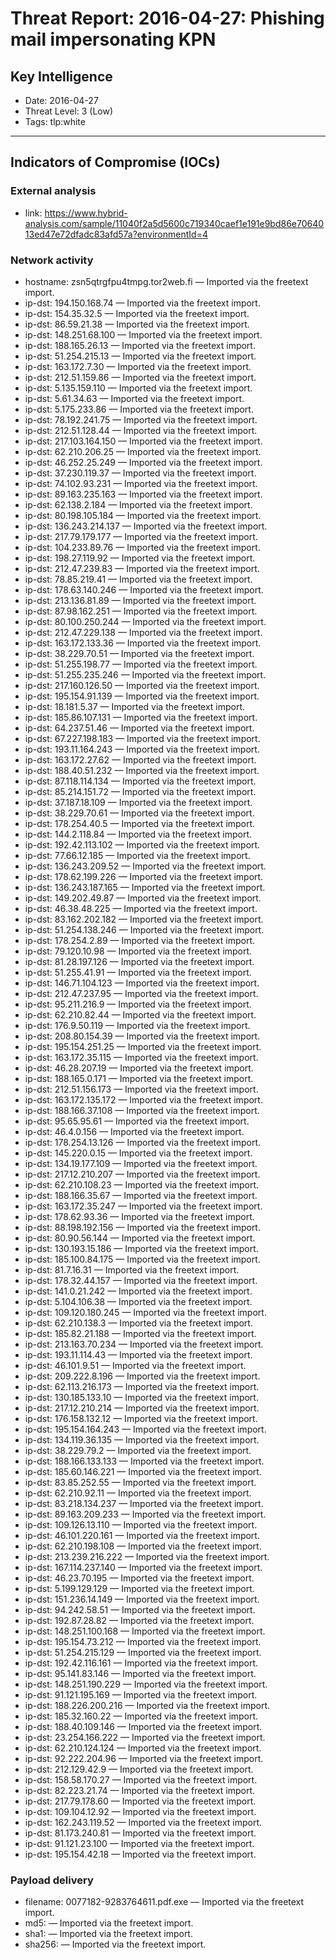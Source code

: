# Threat Report: 2016-04-27: Phishing mail impersonating KPN


## Key Intelligence
* Date: 2016-04-27
* Threat Level: 3 (Low)
* Tags: tlp:white

---

## Indicators of Compromise (IOCs)
### External analysis
* link: https://www.hybrid-analysis.com/sample/11040f2a5d5600c719340caef1e191e9bd86e7064013ed47e72dfadc83afd57a?environmentId=4

### Network activity
* hostname: zsn5qtrgfpu4tmpg.tor2web.fi — Imported via the freetext import.
* ip-dst: 194.150.168.74 — Imported via the freetext import.
* ip-dst: 154.35.32.5 — Imported via the freetext import.
* ip-dst: 86.59.21.38 — Imported via the freetext import.
* ip-dst: 148.251.68.100 — Imported via the freetext import.
* ip-dst: 188.165.26.13 — Imported via the freetext import.
* ip-dst: 51.254.215.13 — Imported via the freetext import.
* ip-dst: 163.172.7.30 — Imported via the freetext import.
* ip-dst: 212.51.159.86 — Imported via the freetext import.
* ip-dst: 5.135.159.110 — Imported via the freetext import.
* ip-dst: 5.61.34.63 — Imported via the freetext import.
* ip-dst: 5.175.233.86 — Imported via the freetext import.
* ip-dst: 78.192.241.75 — Imported via the freetext import.
* ip-dst: 212.51.128.44 — Imported via the freetext import.
* ip-dst: 217.103.164.150 — Imported via the freetext import.
* ip-dst: 62.210.206.25 — Imported via the freetext import.
* ip-dst: 46.252.25.249 — Imported via the freetext import.
* ip-dst: 37.230.119.37 — Imported via the freetext import.
* ip-dst: 74.102.93.231 — Imported via the freetext import.
* ip-dst: 89.163.235.163 — Imported via the freetext import.
* ip-dst: 62.138.2.184 — Imported via the freetext import.
* ip-dst: 80.198.105.184 — Imported via the freetext import.
* ip-dst: 136.243.214.137 — Imported via the freetext import.
* ip-dst: 217.79.179.177 — Imported via the freetext import.
* ip-dst: 104.233.89.76 — Imported via the freetext import.
* ip-dst: 198.27.119.92 — Imported via the freetext import.
* ip-dst: 212.47.239.83 — Imported via the freetext import.
* ip-dst: 78.85.219.41 — Imported via the freetext import.
* ip-dst: 178.63.140.246 — Imported via the freetext import.
* ip-dst: 213.136.81.89 — Imported via the freetext import.
* ip-dst: 87.98.162.251 — Imported via the freetext import.
* ip-dst: 80.100.250.244 — Imported via the freetext import.
* ip-dst: 212.47.229.138 — Imported via the freetext import.
* ip-dst: 163.172.133.36 — Imported via the freetext import.
* ip-dst: 38.229.70.51 — Imported via the freetext import.
* ip-dst: 51.255.198.77 — Imported via the freetext import.
* ip-dst: 51.255.235.246 — Imported via the freetext import.
* ip-dst: 217.160.126.50 — Imported via the freetext import.
* ip-dst: 195.154.91.139 — Imported via the freetext import.
* ip-dst: 18.181.5.37 — Imported via the freetext import.
* ip-dst: 185.86.107.131 — Imported via the freetext import.
* ip-dst: 64.237.51.46 — Imported via the freetext import.
* ip-dst: 67.227.198.183 — Imported via the freetext import.
* ip-dst: 193.11.164.243 — Imported via the freetext import.
* ip-dst: 163.172.27.62 — Imported via the freetext import.
* ip-dst: 188.40.51.232 — Imported via the freetext import.
* ip-dst: 87.118.114.134 — Imported via the freetext import.
* ip-dst: 85.214.151.72 — Imported via the freetext import.
* ip-dst: 37.187.18.109 — Imported via the freetext import.
* ip-dst: 38.229.70.61 — Imported via the freetext import.
* ip-dst: 178.254.40.5 — Imported via the freetext import.
* ip-dst: 144.2.118.84 — Imported via the freetext import.
* ip-dst: 192.42.113.102 — Imported via the freetext import.
* ip-dst: 77.66.12.185 — Imported via the freetext import.
* ip-dst: 136.243.209.52 — Imported via the freetext import.
* ip-dst: 178.62.199.226 — Imported via the freetext import.
* ip-dst: 136.243.187.165 — Imported via the freetext import.
* ip-dst: 149.202.49.87 — Imported via the freetext import.
* ip-dst: 46.38.48.225 — Imported via the freetext import.
* ip-dst: 83.162.202.182 — Imported via the freetext import.
* ip-dst: 51.254.138.246 — Imported via the freetext import.
* ip-dst: 178.254.2.89 — Imported via the freetext import.
* ip-dst: 79.120.10.98 — Imported via the freetext import.
* ip-dst: 81.28.197.126 — Imported via the freetext import.
* ip-dst: 51.255.41.91 — Imported via the freetext import.
* ip-dst: 146.71.104.123 — Imported via the freetext import.
* ip-dst: 212.47.237.95 — Imported via the freetext import.
* ip-dst: 95.211.216.9 — Imported via the freetext import.
* ip-dst: 62.210.82.44 — Imported via the freetext import.
* ip-dst: 176.9.50.119 — Imported via the freetext import.
* ip-dst: 208.80.154.39 — Imported via the freetext import.
* ip-dst: 195.154.251.25 — Imported via the freetext import.
* ip-dst: 163.172.35.115 — Imported via the freetext import.
* ip-dst: 46.28.207.19 — Imported via the freetext import.
* ip-dst: 188.165.0.171 — Imported via the freetext import.
* ip-dst: 212.51.156.173 — Imported via the freetext import.
* ip-dst: 163.172.135.172 — Imported via the freetext import.
* ip-dst: 188.166.37.108 — Imported via the freetext import.
* ip-dst: 95.65.95.61 — Imported via the freetext import.
* ip-dst: 46.4.0.156 — Imported via the freetext import.
* ip-dst: 178.254.13.126 — Imported via the freetext import.
* ip-dst: 145.220.0.15 — Imported via the freetext import.
* ip-dst: 134.19.177.109 — Imported via the freetext import.
* ip-dst: 217.12.210.207 — Imported via the freetext import.
* ip-dst: 62.210.108.23 — Imported via the freetext import.
* ip-dst: 188.166.35.67 — Imported via the freetext import.
* ip-dst: 163.172.35.247 — Imported via the freetext import.
* ip-dst: 178.62.93.36 — Imported via the freetext import.
* ip-dst: 88.198.192.156 — Imported via the freetext import.
* ip-dst: 80.90.56.144 — Imported via the freetext import.
* ip-dst: 130.193.15.186 — Imported via the freetext import.
* ip-dst: 185.100.84.175 — Imported via the freetext import.
* ip-dst: 81.7.16.31 — Imported via the freetext import.
* ip-dst: 178.32.44.157 — Imported via the freetext import.
* ip-dst: 141.0.21.242 — Imported via the freetext import.
* ip-dst: 5.104.106.38 — Imported via the freetext import.
* ip-dst: 109.120.180.245 — Imported via the freetext import.
* ip-dst: 62.210.138.3 — Imported via the freetext import.
* ip-dst: 185.82.21.188 — Imported via the freetext import.
* ip-dst: 213.163.70.234 — Imported via the freetext import.
* ip-dst: 193.11.114.43 — Imported via the freetext import.
* ip-dst: 46.101.9.51 — Imported via the freetext import.
* ip-dst: 209.222.8.196 — Imported via the freetext import.
* ip-dst: 62.113.216.173 — Imported via the freetext import.
* ip-dst: 130.185.133.10 — Imported via the freetext import.
* ip-dst: 217.12.210.214 — Imported via the freetext import.
* ip-dst: 176.158.132.12 — Imported via the freetext import.
* ip-dst: 195.154.164.243 — Imported via the freetext import.
* ip-dst: 134.119.36.135 — Imported via the freetext import.
* ip-dst: 38.229.79.2 — Imported via the freetext import.
* ip-dst: 188.166.133.133 — Imported via the freetext import.
* ip-dst: 185.60.146.221 — Imported via the freetext import.
* ip-dst: 83.85.252.55 — Imported via the freetext import.
* ip-dst: 62.210.92.11 — Imported via the freetext import.
* ip-dst: 83.218.134.237 — Imported via the freetext import.
* ip-dst: 89.163.209.233 — Imported via the freetext import.
* ip-dst: 109.126.13.110 — Imported via the freetext import.
* ip-dst: 46.101.220.161 — Imported via the freetext import.
* ip-dst: 62.210.198.108 — Imported via the freetext import.
* ip-dst: 213.239.216.222 — Imported via the freetext import.
* ip-dst: 167.114.237.140 — Imported via the freetext import.
* ip-dst: 46.23.70.195 — Imported via the freetext import.
* ip-dst: 5.199.129.129 — Imported via the freetext import.
* ip-dst: 151.236.14.149 — Imported via the freetext import.
* ip-dst: 94.242.58.51 — Imported via the freetext import.
* ip-dst: 192.87.28.82 — Imported via the freetext import.
* ip-dst: 148.251.100.168 — Imported via the freetext import.
* ip-dst: 195.154.73.212 — Imported via the freetext import.
* ip-dst: 51.254.215.129 — Imported via the freetext import.
* ip-dst: 192.42.116.161 — Imported via the freetext import.
* ip-dst: 95.141.83.146 — Imported via the freetext import.
* ip-dst: 148.251.190.229 — Imported via the freetext import.
* ip-dst: 91.121.195.169 — Imported via the freetext import.
* ip-dst: 188.226.200.216 — Imported via the freetext import.
* ip-dst: 185.32.160.22 — Imported via the freetext import.
* ip-dst: 188.40.109.146 — Imported via the freetext import.
* ip-dst: 23.254.166.222 — Imported via the freetext import.
* ip-dst: 62.210.124.124 — Imported via the freetext import.
* ip-dst: 92.222.204.96 — Imported via the freetext import.
* ip-dst: 212.129.42.9 — Imported via the freetext import.
* ip-dst: 158.58.170.27 — Imported via the freetext import.
* ip-dst: 82.223.21.74 — Imported via the freetext import.
* ip-dst: 217.79.178.60 — Imported via the freetext import.
* ip-dst: 109.104.12.92 — Imported via the freetext import.
* ip-dst: 162.243.119.52 — Imported via the freetext import.
* ip-dst: 81.173.240.81 — Imported via the freetext import.
* ip-dst: 91.121.23.100 — Imported via the freetext import.
* ip-dst: 195.154.42.18 — Imported via the freetext import.

### Payload delivery
* filename: 0077182-9283764611.pdf.exe — Imported via the freetext import.
* md5: <md5> — Imported via the freetext import.
* sha1: <sha1> — Imported via the freetext import.
* sha256: <sha256> — Imported via the freetext import.
